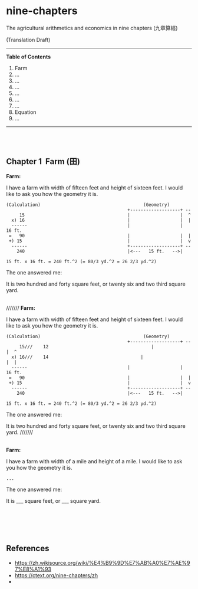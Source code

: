 # nine-chapters
The agricultural arithmetics and economics in nine chapters (九章算經)

(Translation Draft)

<hr/>

**Table of Contents**
1. Farm
2. ...
3. ...
4. ...
5. ...
6. ...
7. ...
8. Equation
9. ...

<hr>
<br><br>


## Chapter 1&nbsp; Farm (田)

<section>
  <b>Farm:</b>
  
  I have a farm with width of fifteen feet and height of sixteen feet.
  I would like to ask you how the geometry it is.
  ```
  (Calculation)                                       (Geometry)
                                                +-------------------+ --
       15                                       |                   |  ^
    x) 16                                       |                   |  |
    ------                                      |                   |  16 ft.
   =   90                                       |                   |  |
   +) 15                                        |                   |  v
    ------                                      +-------------------+ --
      240                                       |<---   15 ft.   -->|
  
  15 ft. x 16 ft. = 240 ft.^2 (= 80/3 yd.^2 = 26 2/3 yd.^2)
  ```
  The one answered me: 
  
  It is two hundred and forty square feet, or twenty six and two third square yard.

  <br>
</section>



<section>
///////
  <b>Farm:</b>
  
  I have a farm with width of fifteen feet and height of sixteen feet.
  I would like to ask you how the geometry it is.
  ```
  (Calculation)                                       (Geometry)
                                                +-------------------+ --
       15///    12                                       |                   |  ^
    x) 16///    14                                   |                   |  |
    ------                                      |                   |  16 ft.
   =   90                                       |                   |  |
   +) 15                                        |                   |  v
    ------                                      +-------------------+ --
      240                                       |<---   15 ft.   -->|
  
  15 ft. x 16 ft. = 240 ft.^2 (= 80/3 yd.^2 = 26 2/3 yd.^2)
  ```
  The one answered me: 
  
  It is two hundred and forty square feet, or twenty six and two third square yard.
///////

  <br>
</section>

<section>
  <b>Farm:</b>
  
  I have a farm with width of a mile and height of a mile.
  I would like to ask you how the geometry it is.
  ```
  ...
  ```
  The one answered me: 
  
  It is ___ square feet, or ___ square yard.


  <br>
</section>




<br><br>

## References
- https://zh.wikisource.org/wiki/%E4%B9%9D%E7%AB%A0%E7%AE%97%E8%A1%93
- https://ctext.org/nine-chapters/zh
- 
